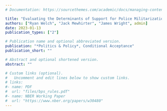 ```yaml
---
# Documentation: https://sourcethemes.com/academic/docs/managing-content/

title: "Evaluating the Determinants of Support for Police Militarization among Officers"
authors: ["Ryan Welch", "Jack Mewhirter", "James Wright", admin]
date: 2023-01-13
publication_types: ["2"]

# Publication name and optional abbreviated version.
publication: "*Politics & Policy*, Conditional Acceptance"
publication_short: ""

# Abstract and optional shortened version.
abstract: ""

# Custom links (optional).
#   Uncomment and edit lines below to show custom links.
# links:
#- name: PDF
#  url: "files/bps_rules.pdf"
#- name: NBER Working Paper
#  url: "https://www.nber.org/papers/w30480"
---
```

